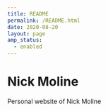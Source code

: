 ```yaml
---
title: README
permalink: /README.html
date: 2020-08-20
layout: page
amp_status:
  - enabled
---
```

# Nick Moline

Personal website of Nick Moline